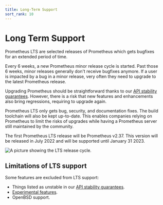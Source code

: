 ```yaml
---
title: Long-Term Support
sort_rank: 10
---
```


# Long Term Support

Prometheus LTS are selected releases of Prometheus which gets bugfixes for an
extended period of time.

Every 6 weeks, a new Prometheus minor release cycle is started. Past those 6
weeks, minor releases generally don't receive bugfixes anymore. If a user is
impacted by a bug in a minor release, very often they need to upgrade to the
latest Prometheus release.

Upgrading Prometheus should be straightforward thanks to our [API stability
guarantees][stab]. However,
there is a risk that new features and enhancements also bring regressions,
requiring to upgrade again.

Prometheus LTS only gets bug, security, and documentation fixes. The build
toolchain will also be kept up-to-date. This enables companies relying on
Prometheus to limit the risks of upgrades while having a Prometheus server still
maintained by the community.

The first Prometheus LTS release will be Prometheus v2.37. This version will be
released in July 2022 and will be supported until January 31 2023.

![A picture showing the LTS release cycle.](/assets/lts-cycle.png)

## Limitations of LTS support

Some features are excluded from LTS support:

- Things listed as unstable in our [API stability guarantees][stab].
- [Experimental features][fflag].
- OpenBSD support.

[stab]:https://prometheus.io/docs/prometheus/latest/stability/
[fflag]:https://prometheus.io/docs/prometheus/latest/feature_flags/
